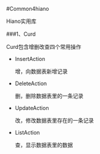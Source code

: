 #Common4hiano

Hiano实用库

###1、Curd

Curd包含增删改查四个常用操作

* InsertAction

    增，向数据表新增记录

* DeleteAction

    删，删除数据表里的一条记录

* UpdateAction

    改，修改数据表里存在的一条记录

* ListAction

    查，显示数据表里的数据

